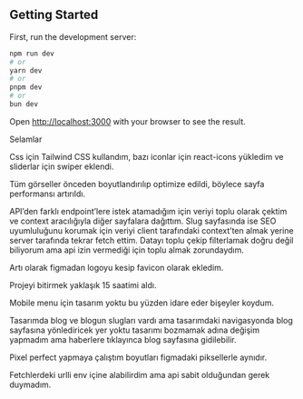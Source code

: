 ## Getting Started

First, run the development server:

```bash
npm run dev
# or
yarn dev
# or
pnpm dev
# or
bun dev
```

Open [http://localhost:3000](http://localhost:3000) with your browser to see the result.

Selamlar

Css için Tailwind CSS kullandım, bazı iconlar için react-icons yükledim ve sliderlar için swiper eklendi.

Tüm görseller önceden boyutlandırılıp optimize edildi, böylece sayfa performansı artırıldı.

API’den farklı endpoint’lere istek atamadığım için veriyi toplu olarak çektim ve context aracılığıyla diğer sayfalara dağıttım.
Slug sayfasında ise SEO uyumluluğunu korumak için veriyi client tarafındaki context’ten almak yerine server tarafında tekrar fetch ettim. Datayı toplu çekip filterlamak doğru değil biliyorum ama api izin vermediği için toplu almak zorundaydım.

Artı olarak figmadan logoyu kesip favicon olarak ekledim.

Projeyi bitirmek yaklaşık 15 saatimi aldı.

Mobile menu için tasarım yoktu bu yüzden idare eder bişeyler koydum.

Tasarımda blog ve blogun slugları vardı ama tasarımdaki navigasyonda blog sayfasına yönlediricek yer yoktu tasarımı bozmamak adına değişim yapmadım ama haberlere tıklayınca blog sayfasına gidilebilir.

Pixel perfect yapmaya çalıştım boyutları figmadaki piksellerle aynıdır.

Fetchlerdeki urlli env içine alabilirdim ama api sabit olduğundan gerek duymadım.
